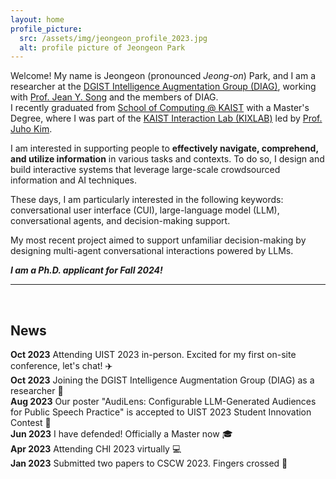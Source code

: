```yaml
---
layout: home
profile_picture:
  src: /assets/img/jeongeon_profile_2023.jpg
  alt: profile picture of Jeongeon Park
---
```


<p>
Welcome! My name is Jeongeon (pronounced <i>Jeong-on</i>) Park, and I am a researcher at the <a href="https://diag.kr/">DGIST Intelligence Augmentation Group (DIAG)</a>, working with <a href="https://jyskwon.github.io/">Prof. Jean Y. Song</a> and the members of DIAG. <br/>
I recently graduated from <a href="https://cs.kaist.ac.kr/">School of Computing @ KAIST</a> with a Master's Degree, where I was part of the <a href="http://kixlab.org">KAIST Interaction Lab (KIXLAB)</a> led by <a href="https://juhokim.com/">Prof. Juho Kim</a>.
</p>

<p>
I am interested in supporting people to <b>effectively navigate, comprehend, and utilize information</b> in various tasks and contexts. To do so, I design and build interactive systems that leverage large-scale crowdsourced information and AI techniques. </p> <p>
These days, I am particularly interested in the following keywords: conversational user interface (CUI), large-language model (LLM), conversational agents, and decision-making support.

</p>

<p>
My most recent project aimed to support unfamiliar decision-making by designing multi-agent conversational interactions powered by LLMs.

</p>

<p>
<i><b>I am a Ph.D. applicant for Fall 2024!</b></i>

</p>

<hr><br/>


<h2>News</h2>
<b class="highlights">Oct 2023</b> Attending UIST 2023 in-person. Excited for my first on-site conference, let's chat! ✈️ <br/>
<b class="highlights">Oct 2023</b> Joining the DGIST Intelligence Augmentation Group (DIAG) as a researcher 🔬<br/>
<b class="highlights">Aug 2023</b> Our poster "AudiLens: Configurable LLM-Generated Audiences for Public Speech Practice" is accepted to UIST 2023 Student Innovation Contest 📄 <br/>
<b class="highlights">Jun 2023</b> I have defended! Officially a Master now 🎓 <br/>
<b class="highlights">Apr 2023</b> Attending CHI 2023 virtually 💻 <br/>
<b class="highlights">Jan 2023</b> Submitted two papers to CSCW 2023. Fingers crossed 🤞<br/>
<!--
<b class="highlights">Aug 2023</b> <br/>
<b class="highlights">Aug 2023</b> <br/>
<b class="highlights">Aug 2023</b> <br/>
<b class="highlights">Aug 2023</b> <br/>
<b class="highlights">Aug 2023</b> <br/>
<b class="highlights">Aug 2023</b> <br/>
<b class="highlights">Aug 2023</b> <br/>
-->